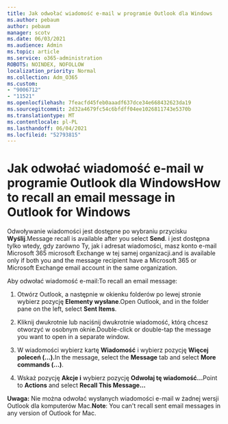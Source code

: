 ```yaml
---
title: Jak odwołać wiadomość e-mail w programie Outlook dla Windows
ms.author: pebaum
author: pebaum
manager: scotv
ms.date: 06/03/2021
ms.audience: Admin
ms.topic: article
ms.service: o365-administration
ROBOTS: NOINDEX, NOFOLLOW
localization_priority: Normal
ms.collection: Adm_O365
ms.custom:
- "9006712"
- "11521"
ms.openlocfilehash: 7feacfd45feb0aaadf637dce34e668432623da19
ms.sourcegitcommit: 2d32a4679fc54c6bfdff04ee1026811743e5370b
ms.translationtype: MT
ms.contentlocale: pl-PL
ms.lasthandoff: 06/04/2021
ms.locfileid: "52793815"
---
```

# <a name="how-to-recall-an-email-message-in-outlook-for-windows"></a><span data-ttu-id="5038e-102">Jak odwołać wiadomość e-mail w programie Outlook dla Windows</span><span class="sxs-lookup"><span data-stu-id="5038e-102">How to recall an email message in Outlook for Windows</span></span>

<span data-ttu-id="5038e-103">Odwoływanie wiadomości jest dostępne po wybraniu przycisku **Wyślij**.</span><span class="sxs-lookup"><span data-stu-id="5038e-103">Message recall is available after you select **Send**.</span></span> <span data-ttu-id="5038e-104">i jest dostępna tylko wtedy, gdy zarówno Ty, jak i adresat wiadomości, masz konto e-mail Microsoft 365 microsoft Exchange w tej samej organizacji.</span><span class="sxs-lookup"><span data-stu-id="5038e-104">and is available only if both you and the message recipient have a Microsoft 365 or Microsoft Exchange email account in the same organization.</span></span> 

<span data-ttu-id="5038e-105">Aby odwołać wiadomość e-mail:</span><span class="sxs-lookup"><span data-stu-id="5038e-105">To recall an email message:</span></span>

1. <span data-ttu-id="5038e-106">Otwórz Outlook, a następnie w okienku folderów po lewej stronie wybierz pozycję **Elementy wysłane**.</span><span class="sxs-lookup"><span data-stu-id="5038e-106">Open Outlook, and in the folder pane on the left, select **Sent Items**.</span></span>

1. <span data-ttu-id="5038e-107">Kliknij dwukrotnie lub naciśnij dwukrotnie wiadomość, którą chcesz otworzyć w osobnym oknie.</span><span class="sxs-lookup"><span data-stu-id="5038e-107">Double-click or double-tap the message you want to open in a separate window.</span></span>

1. <span data-ttu-id="5038e-108">W wiadomości wybierz kartę **Wiadomość** i wybierz pozycję **Więcej poleceń (...).**</span><span class="sxs-lookup"><span data-stu-id="5038e-108">In the message, select the **Message** tab and select **More commands (...)**.</span></span>

1. <span data-ttu-id="5038e-109">Wskaż pozycję **Akcje i** wybierz pozycję **Odwołaj tę wiadomość...**</span><span class="sxs-lookup"><span data-stu-id="5038e-109">Point to **Actions** and select **Recall This Message...**</span></span>

<span data-ttu-id="5038e-110">**Uwaga:** Nie można odwołać wysłanych wiadomości e-mail w żadnej wersji Outlook dla komputerów Mac.</span><span class="sxs-lookup"><span data-stu-id="5038e-110">**Note**: You can't recall sent email messages in any version of Outlook for Mac.</span></span>